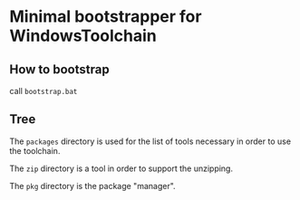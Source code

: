 # Minimal bootstrapper for WindowsToolchain

## How to bootstrap

call `bootstrap.bat`

## Tree

The `packages` directory is used for the list of tools necessary in order
to use the toolchain.

The `zip` directory is a tool in order to support the unzipping.

The `pkg` directory is the package "manager".
